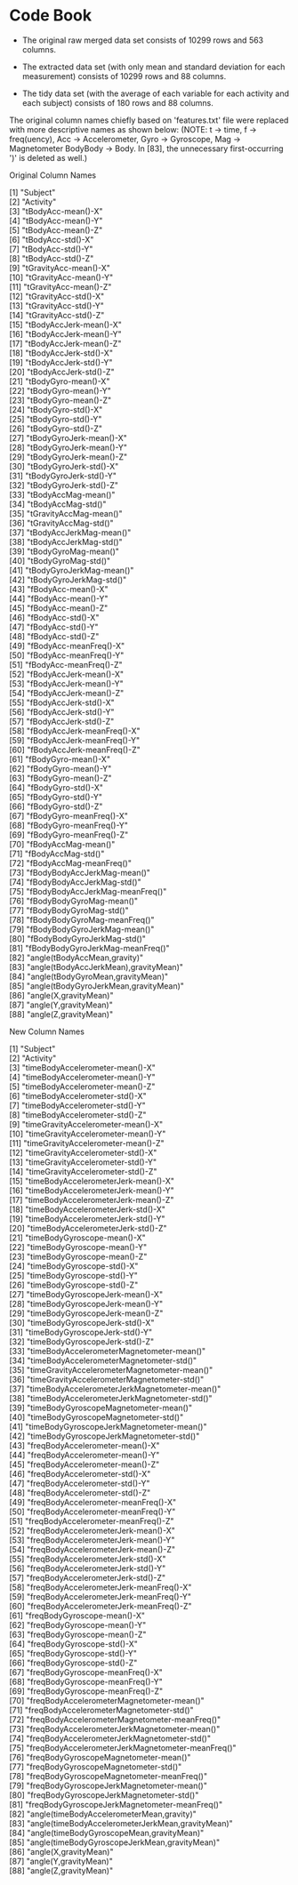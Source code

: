 # Code Book

* The original raw merged data set consists of 10299 rows and 563 columns.

* The extracted data set (with only mean and standard deviation for each measurement) 
  consists of 10299 rows and 88 columns.
  
* The tidy data set (with the average of each variable for each activity and each subject) 
  consists of 180 rows and 88 columns.

The original column names chiefly based on 'features.txt' file were replaced with more descriptive 
names as shown below:
(NOTE: t -> time, f -> freq(uency), Acc -> Accelerometer, Gyro -> Gyroscope, Mag -> Magnetometer
       BodyBody -> Body. In [83], the unnecessary first-occurring ')' is deleted as well.)

Original Column Names

 [1] "Subject"                             
 [2] "Activity"                            
 [3] "tBodyAcc-mean()-X"                   
 [4] "tBodyAcc-mean()-Y"                   
 [5] "tBodyAcc-mean()-Z"                   
 [6] "tBodyAcc-std()-X"                    
 [7] "tBodyAcc-std()-Y"                    
 [8] "tBodyAcc-std()-Z"                    
 [9] "tGravityAcc-mean()-X"                
[10] "tGravityAcc-mean()-Y"                
[11] "tGravityAcc-mean()-Z"                
[12] "tGravityAcc-std()-X"                 
[13] "tGravityAcc-std()-Y"                 
[14] "tGravityAcc-std()-Z"                 
[15] "tBodyAccJerk-mean()-X"               
[16] "tBodyAccJerk-mean()-Y"               
[17] "tBodyAccJerk-mean()-Z"               
[18] "tBodyAccJerk-std()-X"                
[19] "tBodyAccJerk-std()-Y"                
[20] "tBodyAccJerk-std()-Z"                
[21] "tBodyGyro-mean()-X"                  
[22] "tBodyGyro-mean()-Y"                  
[23] "tBodyGyro-mean()-Z"                  
[24] "tBodyGyro-std()-X"                   
[25] "tBodyGyro-std()-Y"                   
[26] "tBodyGyro-std()-Z"                   
[27] "tBodyGyroJerk-mean()-X"              
[28] "tBodyGyroJerk-mean()-Y"              
[29] "tBodyGyroJerk-mean()-Z"              
[30] "tBodyGyroJerk-std()-X"               
[31] "tBodyGyroJerk-std()-Y"               
[32] "tBodyGyroJerk-std()-Z"               
[33] "tBodyAccMag-mean()"                  
[34] "tBodyAccMag-std()"                   
[35] "tGravityAccMag-mean()"               
[36] "tGravityAccMag-std()"                
[37] "tBodyAccJerkMag-mean()"              
[38] "tBodyAccJerkMag-std()"               
[39] "tBodyGyroMag-mean()"                 
[40] "tBodyGyroMag-std()"                  
[41] "tBodyGyroJerkMag-mean()"             
[42] "tBodyGyroJerkMag-std()"              
[43] "fBodyAcc-mean()-X"                   
[44] "fBodyAcc-mean()-Y"                   
[45] "fBodyAcc-mean()-Z"                   
[46] "fBodyAcc-std()-X"                    
[47] "fBodyAcc-std()-Y"                    
[48] "fBodyAcc-std()-Z"                    
[49] "fBodyAcc-meanFreq()-X"               
[50] "fBodyAcc-meanFreq()-Y"               
[51] "fBodyAcc-meanFreq()-Z"               
[52] "fBodyAccJerk-mean()-X"               
[53] "fBodyAccJerk-mean()-Y"               
[54] "fBodyAccJerk-mean()-Z"               
[55] "fBodyAccJerk-std()-X"                
[56] "fBodyAccJerk-std()-Y"                
[57] "fBodyAccJerk-std()-Z"                
[58] "fBodyAccJerk-meanFreq()-X"           
[59] "fBodyAccJerk-meanFreq()-Y"           
[60] "fBodyAccJerk-meanFreq()-Z"           
[61] "fBodyGyro-mean()-X"                  
[62] "fBodyGyro-mean()-Y"                  
[63] "fBodyGyro-mean()-Z"                  
[64] "fBodyGyro-std()-X"                   
[65] "fBodyGyro-std()-Y"                   
[66] "fBodyGyro-std()-Z"                   
[67] "fBodyGyro-meanFreq()-X"              
[68] "fBodyGyro-meanFreq()-Y"              
[69] "fBodyGyro-meanFreq()-Z"              
[70] "fBodyAccMag-mean()"                  
[71] "fBodyAccMag-std()"                   
[72] "fBodyAccMag-meanFreq()"              
[73] "fBodyBodyAccJerkMag-mean()"          
[74] "fBodyBodyAccJerkMag-std()"           
[75] "fBodyBodyAccJerkMag-meanFreq()"      
[76] "fBodyBodyGyroMag-mean()"             
[77] "fBodyBodyGyroMag-std()"              
[78] "fBodyBodyGyroMag-meanFreq()"         
[79] "fBodyBodyGyroJerkMag-mean()"         
[80] "fBodyBodyGyroJerkMag-std()"          
[81] "fBodyBodyGyroJerkMag-meanFreq()"     
[82] "angle(tBodyAccMean,gravity)"         
[83] "angle(tBodyAccJerkMean),gravityMean)"         
[84] "angle(tBodyGyroMean,gravityMean)"    
[85] "angle(tBodyGyroJerkMean,gravityMean)"         
[86] "angle(X,gravityMean)"                
[87] "angle(Y,gravityMean)"                
[88] "angle(Z,gravityMean)"

New Column Names

 [1] "Subject"                                         
 [2] "Activity"                                        
 [3] "timeBodyAccelerometer-mean()-X"                  
 [4] "timeBodyAccelerometer-mean()-Y"                  
 [5] "timeBodyAccelerometer-mean()-Z"                  
 [6] "timeBodyAccelerometer-std()-X"                   
 [7] "timeBodyAccelerometer-std()-Y"                   
 [8] "timeBodyAccelerometer-std()-Z"                   
 [9] "timeGravityAccelerometer-mean()-X"               
[10] "timeGravityAccelerometer-mean()-Y"               
[11] "timeGravityAccelerometer-mean()-Z"               
[12] "timeGravityAccelerometer-std()-X"                
[13] "timeGravityAccelerometer-std()-Y"                
[14] "timeGravityAccelerometer-std()-Z"                
[15] "timeBodyAccelerometerJerk-mean()-X"              
[16] "timeBodyAccelerometerJerk-mean()-Y"              
[17] "timeBodyAccelerometerJerk-mean()-Z"              
[18] "timeBodyAccelerometerJerk-std()-X"               
[19] "timeBodyAccelerometerJerk-std()-Y"               
[20] "timeBodyAccelerometerJerk-std()-Z"               
[21] "timeBodyGyroscope-mean()-X"                      
[22] "timeBodyGyroscope-mean()-Y"                      
[23] "timeBodyGyroscope-mean()-Z"                      
[24] "timeBodyGyroscope-std()-X"                       
[25] "timeBodyGyroscope-std()-Y"                       
[26] "timeBodyGyroscope-std()-Z"                       
[27] "timeBodyGyroscopeJerk-mean()-X"                  
[28] "timeBodyGyroscopeJerk-mean()-Y"                  
[29] "timeBodyGyroscopeJerk-mean()-Z"                  
[30] "timeBodyGyroscopeJerk-std()-X"                   
[31] "timeBodyGyroscopeJerk-std()-Y"                   
[32] "timeBodyGyroscopeJerk-std()-Z"                   
[33] "timeBodyAccelerometerMagnetometer-mean()"        
[34] "timeBodyAccelerometerMagnetometer-std()"         
[35] "timeGravityAccelerometerMagnetometer-mean()"     
[36] "timeGravityAccelerometerMagnetometer-std()"      
[37] "timeBodyAccelerometerJerkMagnetometer-mean()"    
[38] "timeBodyAccelerometerJerkMagnetometer-std()"     
[39] "timeBodyGyroscopeMagnetometer-mean()"            
[40] "timeBodyGyroscopeMagnetometer-std()"             
[41] "timeBodyGyroscopeJerkMagnetometer-mean()"        
[42] "timeBodyGyroscopeJerkMagnetometer-std()"         
[43] "freqBodyAccelerometer-mean()-X"                  
[44] "freqBodyAccelerometer-mean()-Y"                  
[45] "freqBodyAccelerometer-mean()-Z"                  
[46] "freqBodyAccelerometer-std()-X"                   
[47] "freqBodyAccelerometer-std()-Y"                   
[48] "freqBodyAccelerometer-std()-Z"                   
[49] "freqBodyAccelerometer-meanFreq()-X"              
[50] "freqBodyAccelerometer-meanFreq()-Y"              
[51] "freqBodyAccelerometer-meanFreq()-Z"              
[52] "freqBodyAccelerometerJerk-mean()-X"              
[53] "freqBodyAccelerometerJerk-mean()-Y"              
[54] "freqBodyAccelerometerJerk-mean()-Z"              
[55] "freqBodyAccelerometerJerk-std()-X"               
[56] "freqBodyAccelerometerJerk-std()-Y"               
[57] "freqBodyAccelerometerJerk-std()-Z"               
[58] "freqBodyAccelerometerJerk-meanFreq()-X"          
[59] "freqBodyAccelerometerJerk-meanFreq()-Y"          
[60] "freqBodyAccelerometerJerk-meanFreq()-Z"          
[61] "freqBodyGyroscope-mean()-X"                      
[62] "freqBodyGyroscope-mean()-Y"                      
[63] "freqBodyGyroscope-mean()-Z"                      
[64] "freqBodyGyroscope-std()-X"                       
[65] "freqBodyGyroscope-std()-Y"                       
[66] "freqBodyGyroscope-std()-Z"                       
[67] "freqBodyGyroscope-meanFreq()-X"                  
[68] "freqBodyGyroscope-meanFreq()-Y"                  
[69] "freqBodyGyroscope-meanFreq()-Z"                  
[70] "freqBodyAccelerometerMagnetometer-mean()"        
[71] "freqBodyAccelerometerMagnetometer-std()"         
[72] "freqBodyAccelerometerMagnetometer-meanFreq()"    
[73] "freqBodyAccelerometerJerkMagnetometer-mean()"    
[74] "freqBodyAccelerometerJerkMagnetometer-std()"     
[75] "freqBodyAccelerometerJerkMagnetometer-meanFreq()"         
[76] "freqBodyGyroscopeMagnetometer-mean()"            
[77] "freqBodyGyroscopeMagnetometer-std()"             
[78] "freqBodyGyroscopeMagnetometer-meanFreq()"        
[79] "freqBodyGyroscopeJerkMagnetometer-mean()"        
[80] "freqBodyGyroscopeJerkMagnetometer-std()"         
[81] "freqBodyGyroscopeJerkMagnetometer-meanFreq()"    
[82] "angle(timeBodyAccelerometerMean,gravity)"        
[83] "angle(timeBodyAccelerometerJerkMean,gravityMean)"         
[84] "angle(timeBodyGyroscopeMean,gravityMean)"        
[85] "angle(timeBodyGyroscopeJerkMean,gravityMean)"    
[86] "angle(X,gravityMean)"                            
[87] "angle(Y,gravityMean)"                            
[88] "angle(Z,gravityMean)"
